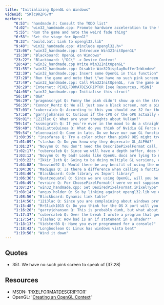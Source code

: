 ```yaml
---
title: "Initializing OpenGL on Windows"
videoId: "5Klc9RZPG7M"
markers:
    "0:53": "handmade.h: Consult the TODO list"
    "4:02": "win32_handmade.cpp: Promote hardware acceleration to the top of the TODO list and embark on it"
    "5:55": "Run the game and note the weird fade thing"
    "6:58": "Set the stage for OpenGl"
    "8:33": "build.bat: Link to opengl32.lib"
    "9:40": "win32_handmade.cpp: #include opengl32.h>"
    "13:06": "win32_handmade.cpp: Introduce Win32InitOpenGL"
    "15:30": "Blackboard: OpenGL on Windows"
    "23:22": "Blackboard: \"DC\" -> Device Context"
    "28:49": "win32_handmade.cpp Write Win32InitOpenGL"
    "31:55": "win32_handmade.cpp: Disable Win32DisplayBufferInWindow"
    "32:39": "win32_handmade.cpp: Insert some OpenGL in this function"
    "37:28": "Run the game and note that \"we have no such pink screen to speak of\" (!quote 351)"
    "37:49": "win32_handmade.cpp: Call Win32InitOpenGL, run the game and hit an InValidCodePath"
    "38:28": "Internet: PIXELFORMATDESCRIPTOR [see Resources, MSDN]"
    "44:08": "win32_handmade.cpp: Initialise this struct"
    "56:19": "Q&A"
    "56:29": "pragmascrypt Q: Funny the pink didn't show up on the stream. OBS problem?"
    "56:35": "Connor_Rentz Q: We all just saw a black screen, not a pink screen..."
    "57:03": "cubercaleb Q: According to this you should use 32 for the ColorBit [see Resources, OpenGL]"
    "57:58": "garryjohanson Q: Curious if the CPU or the GPU actually communicates the information to the screen. I feel you mentioned this, but I forgot"
    "59:01": "1213lac Q: What are your thoughts about Vulkan?"
    "59:14": "sssmcgrath Q: If you're ever in the mood to do a straight-up unrelated tutorial stream, IO completion ports would be great cause I ain't reading about that ***"
    "59:40": "ChaiLatteQuinoa Q: What do you think of Nvidia GE Force does not clear memory?"
    "59:54": "elxenoaizd Q: Came in late. Do we have our own GL function pointers loaded now?"
    "1:00:39": "insofaras Q: Try a color other than pink? OBS might treat that as transparent"
    "1:01:09": "slashac Q: Do you know why they deprecate GL_ALPHA?"
    "1:01:27": "Novynn Q: You don't need the DescribePixelFormat call, since when you use ChoosePixelFormat it modifies your DesiredPixelFormat with the correct stuff"
    "1:02:17": "cubercaleb Q: Since we will have a depth buffer, does the Z-sort really matter anymore?"
    "1:03:12": "Novynn Q: My bad! Looks like OpenGL docs are lying to me again"
    "1:03:22": "Ikkir_Isth Q: Going to be doing multiple GL versions, or just the minimum for general Win XP machines? (What version are most of them even on anyway?)"
    "1:04:08": "Snovind92 Q: Would there be any benifit of using the new versions of OpenGL for a game like Handmade Hero?"
    "1:04:30": "MadEqua Q: Is there a difference when calling a function (like glClear()) on the opengl32.lib vs the one on the graphics driver dll?"
    "1:04:46": "Blackboard: Code library vs Import library"
    "1:06:36": "Quatzequatel Q: Since we are using OpenGL, will you be modifying our 2.5D'ness or keep the code as is?"
    "1:06:49": "evraire Q: For ChoosePixelFormat() were we not supposed to specify iPixelType and set it to PFD_TYPE_RGBA?"
    "1:07:27": "win32_handmade.cpp: Set DesiredPixelFormat.iPixelType"
    "1:08:14": "angus_holder Q: So by linking against opengl32.lib we don't need to use GetProcAddress at all with OpenGL?"
    "1:08:56": "Blackboard: Dynamic link table"
    "1:14:56": "1213lac Q: Since you are complaining about windows pretty often, why don't you use another operating system?"
    "1:15:48": "MrSlick1015 Q: Do you think for the OS X port will you need a wrapper written in Objective-C to get use OpenGL and make a window?"
    "1:16:20": "garryjohanson Q: This is probably dumb, but what about offloading much of the computing we are doing onto the GPU using OpenCL, then not use OpenGL and keep things mostly as is?"
    "1:17:37": "cubercaleb Q: Over the break I wrote a program that generates OpenGL function pointer declarations and initialization by scanning cpp/h files to determine what needs to be added. Do you plan on doing something similar for Handmade Hero or will you keep it simple?"
    "1:17:54": "slashac Q: How bad is an if statement in a shader?"
    "1:18:13": "Vidster88 Q: Have you ever programmed for a console?"
    "1:18:42": "Longboolean Q: Linux has windows vista beat"
    "1:19:50": "Wind it down"
---
```


## Quotes

* 351\. We have no such pink screen to speak of (37:28)

## Resources

* MSDN: '[PIXELFORMATDESCRIPTOR](https://msdn.microsoft.com/en-us/library/dd368826.aspx)'
* OpenGL: '[Creating an OpenGL Context](https://www.OpenGL.org/wiki/Creating_an_OpenGL_Context_%28WGL%29)'
